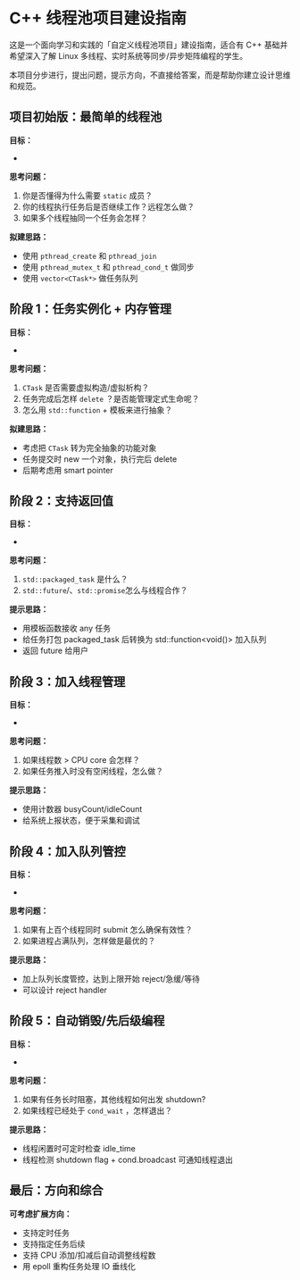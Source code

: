 # C++ 线程池项目建设指南

这是一个面向学习和实践的「自定义线程池项目」建设指南，适合有 C++ 基础并希望深入了解 Linux 多线程、实时系统等同步/异步矩阵编程的学生。

本项目分步进行，提出问题，提示方向，不直接给答案，而是帮助你建立设计思维和规范。

## 项目初始版：最简单的线程池

**目标：**

- 

**思考问题：**

1. 你是否懂得为什么需要 `static` 成员？
2. 你的线程执行任务后是否继续工作？远程怎么做？
3. 如果多个线程抽同一个任务会怎样？

**拟建思路：**

- 使用 `pthread_create` 和 `pthread_join`
- 使用 `pthread_mutex_t` 和 `pthread_cond_t` 做同步
- 使用 `vector<CTask*>` 做任务队列

## 阶段 1：任务实例化 + 内存管理

**目标：**

- 

**思考问题：**

1. `CTask` 是否需要虚拟构造/虚拟析构？
2. 任务完成后怎样 `delete` ？是否能管理定式生命呢？
3. 怎么用 `std::function` + 模板来进行抽象？

**拟建思路：**

- 考虑把 `CTask` 转为完全抽象的功能对象
- 任务提交时 new 一个对象，执行完后 delete
- 后期考虑用 smart pointer

## 阶段 2：支持返回值

**目标：**

- 

**思考问题：**

1. `std::packaged_task` 是什么？
2. `std::future`/、`std::promise`怎么与线程合作？

**提示思路：**

- 用模板函数接收 any 任务
- 给任务打包 packaged_task 后转换为 std::function<void()> 加入队列
- 返回 future 给用户

## 阶段 3：加入线程管理

**目标：**

- 

**思考问题：**

1. 如果线程数 > CPU core 会怎样？
2. 如果任务推入时没有空闲线程，怎么做？

**提示思路：**

- 使用计数器 busyCount/idleCount
- 给系统上报状态，便于采集和调试

## 阶段 4：加入队列管控

**目标：**

- 

**思考问题：**

1. 如果有上百个线程同时 submit 怎么确保有效性？
2. 如果进程占满队列，怎样做是最优的？

**提示思路：**

- 加上队列长度管控，达到上限开始 reject/急缓/等待
- 可以设计 reject handler

## 阶段 5：自动销毁/先后级编程

**目标：**

- 

**思考问题：**

1. 如果有任务长时阻塞，其他线程如何出发 shutdown?
2. 如果线程已经处于 `cond_wait` ，怎样退出？

**提示思路：**

- 线程闲置时可定时检查 idle_time
- 线程检测 shutdown flag + cond.broadcast 可通知线程退出

## 最后：方向和综合

**可考虑扩展方向：**

- 支持定时任务
- 支持指定任务后续
- 支持 CPU 添加/扣减后自动调整线程数
- 用 epoll 重构任务处理 IO 垂线化